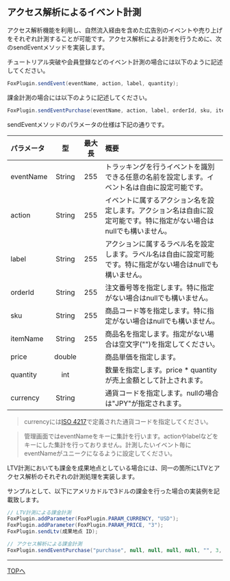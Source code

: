 ## アクセス解析によるイベント計測

アクセス解析機能を利用し、自然流入経由を含めた広告別のイベントや売り上げをそれぞれ計測することが可能です。アクセス解析による計測を行うために、次のsendEventメソッドを実装します。

チュートリアル突破や会員登録などのイベント計測の場合には以下のように記述してください。

```cs
FoxPlugin.sendEvent(eventName, action, label, quantity);
```

課金計測の場合には以下のように記述してください。

```cs
FoxPlugin.sendEventPurchase(eventName, action, label, orderId, sku, itemName, price, quantity, currency);
```

sendEventメソッドのパラメータの仕様は下記の通りです。

|パラメータ|型|最大長|概要|
|:------|:------:|:------:|:------|
|eventName|String|255|トラッキングを行うイベントを識別できる任意の名前を設定します。イベント名は自由に設定可能です。|
|action|String|255|イベントに属するアクション名を設定します。アクション名は自由に設定可能です。特に指定がない場合はnullでも構いません。|
|label|String|255|アクションに属するラベル名を設定します。ラベル名は自由に設定可能です。特に指定がない場合はnullでも構いません。|
|orderId|String|255|注文番号等を指定します。特に指定がない場合はnullでも構いません。|
|sku|String|255|商品コード等を指定します。特に指定がない場合はnullでも構いません。|
|itemName|String|255|商品名を指定します。指定がない場合は空文字("")を指定してください。|
|price|double||商品単価を指定します。|
|quantity|int||数量を指定します。price * quantityが売上金額として計上されます。|
|currency|String||通貨コードを指定します。nullの場合は"JPY"が指定されます。|

> currencyには[ISO 4217](http://ja.wikipedia.org/wiki/ISO_4217)で定義された通貨コードを指定してください。

> 管理画面ではeventNameをキーに集計を行います。actionやlabelなどをキーにした集計を行っておりません。計測したいイベント毎にeventNameがユニークになるように設定してください。

LTV計測においても課金を成果地点としている場合には、同一の箇所にLTVとアクセス解析のそれぞれの計測処理を実装します。

サンプルとして、以下にアメリカドルで3ドルの課金を行った場合の実装例を記載致します。



```cs
// LTV計測による課金計測
FoxPlugin.addParameter(FoxPlugin.PARAM_CURRENCY, "USD");
FoxPlugin.addParameter(FoxPlugin.PARAM_PRICE, "3");
FoxPlugin.sendLtv(成果地点 ID);

// アクセス解析による課金計測
FoxPlugin.sendEventPurchase("purchase", null, null, null, null, "", 3, 1, "USD");
```

---
[TOPへ](/lang/ja/README.md)
